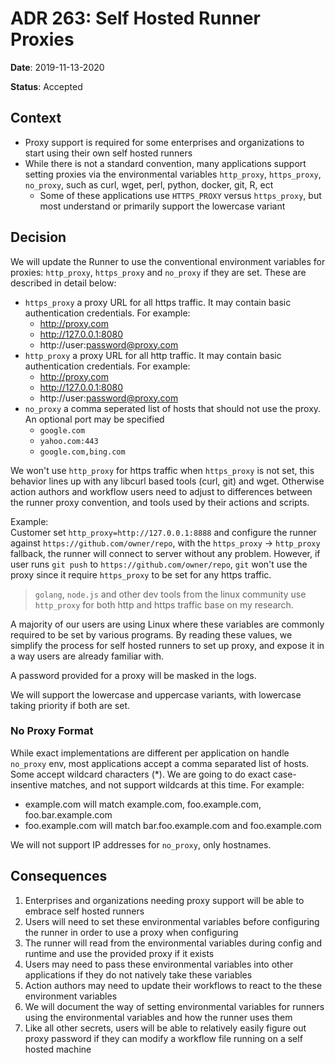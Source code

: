 # ADR 263: Self Hosted Runner Proxies

**Date**: 2019-11-13-2020

**Status**: Accepted

## Context

- Proxy support is required for some enterprises and organizations to start using their own self hosted runners
- While there is not a standard convention, many applications support setting proxies via the environmental variables `http_proxy`, `https_proxy`, `no_proxy`, such as curl, wget, perl, python, docker, git, R, ect
  - Some of these applications use `HTTPS_PROXY` versus `https_proxy`, but most understand or primarily support the lowercase variant

## Decision

We will update the Runner to use the conventional environment variables for proxies: `http_proxy`, `https_proxy` and `no_proxy` if they are set.
These are described in detail below:
- `https_proxy` a proxy URL for all https traffic. It may contain basic authentication credentials. For example:
  - http://proxy.com
  - http://127.0.0.1:8080
  - http://user:password@proxy.com
- `http_proxy` a proxy URL for all http traffic. It may contain basic authentication credentials. For example:
  - http://proxy.com
  - http://127.0.0.1:8080
  - http://user:password@proxy.com
- `no_proxy` a comma seperated list of hosts that should not use the proxy. An optional port may be specified
  - `google.com`
  - `yahoo.com:443`
  - `google.com,bing.com`

We won't use `http_proxy` for https traffic when `https_proxy` is not set, this behavior lines up with any libcurl based tools (curl, git) and wget.
Otherwise action authors and workflow users need to adjust to differences between the runner proxy convention, and tools used by their actions and scripts.  

Example:  
  Customer set `http_proxy=http://127.0.0.1:8888` and configure the runner against `https://github.com/owner/repo`, with the `https_proxy` -> `http_proxy` fallback, the runner will connect to server without any problem. However, if user runs `git push` to `https://github.com/owner/repo`, `git` won't use the proxy since it require `https_proxy` to be set for any https traffic.

> `golang`, `node.js` and other dev tools from the linux community use `http_proxy` for both http and https traffic base on my research.

A majority of our users are using Linux where these variables are commonly required to be set by various programs. By reading these values, we simplify the process for self hosted runners to set up proxy, and expose it in a way users are already familiar with.

A password provided for a proxy will be masked in the logs.

We will support the lowercase and uppercase variants, with lowercase taking priority if both are set.

### No Proxy Format

While exact implementations are different per application on handle `no_proxy` env, most applications accept a comma separated list of hosts. Some accept wildcard characters (*). We are going to do exact case-insentive matches, and not support wildcards at this time.
For example:
- example.com will match example.com, foo.example.com, foo.bar.example.com
- foo.example.com will match bar.foo.example.com and foo.example.com

We will not support IP addresses for `no_proxy`, only hostnames.

## Consequences

1. Enterprises and organizations needing proxy support will be able to embrace self hosted runners
2. Users will need to set these environmental variables before configuring the runner in order to use a proxy when configuring
3. The runner will read from the environmental variables during config and runtime and use the provided proxy if it exists
4. Users may need to pass these environmental variables into other applications if they do not natively take these variables
5. Action authors may need to update their workflows to react to the these environment variables
6. We will document the way of setting environmental variables for runners using the environmental variables and how the runner uses them
7. Like all other secrets, users will be able to relatively easily figure out proxy password if they can modify a workflow file running on a self hosted machine
